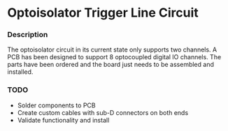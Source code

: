 # Optoisolator Trigger Line Circuit

### Description
The optoisolator circuit in its current state only supports two channels. A PCB has been designed to support 8 optocoupled digital IO channels. The parts have been ordered and the board just needs to be assembled and installed.

### TODO
- Solder components to PCB
- Create custom cables with sub-D connectors on both ends
- Validate functionality and install
